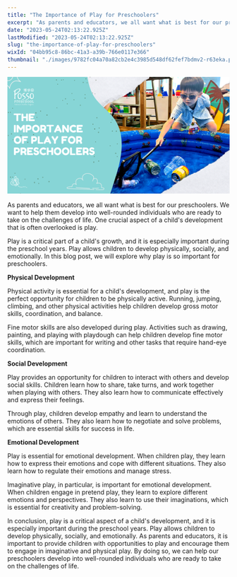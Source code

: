 ```yaml
---
title: "The Importance of Play for Preschoolers"
excerpt: "As parents and educators, we all want what is best for our preschoolers. We want to help them develop into well-rounded individuals who..."
date: "2023-05-24T02:13:22.925Z"
lastModified: "2023-05-24T02:13:22.925Z"
slug: "the-importance-of-play-for-preschoolers"
wixId: "04bb95c8-86bc-41a3-a39b-766e0117e366"
thumbnail: "./images/9782fc04a70a82cb2e4c3985d548df62fef7bdmv2-r63eka.png"
---
```


![](./images/9782fc04a70a82cb2e4c3985d548df62fef7bdmv2-r63eka.png)

As parents and educators, we all want what is best for our preschoolers. We want to help them develop into well-rounded individuals who are ready to take on the challenges of life. One crucial aspect of a child's development that is often overlooked is play.

Play is a critical part of a child's growth, and it is especially important during the preschool years. Play allows children to develop physically, socially, and emotionally. In this blog post, we will explore why play is so important for preschoolers.

**Physical Development**

Physical activity is essential for a child's development, and play is the perfect opportunity for children to be physically active. Running, jumping, climbing, and other physical activities help children develop gross motor skills, coordination, and balance.

Fine motor skills are also developed during play. Activities such as drawing, painting, and playing with playdough can help children develop fine motor skills, which are important for writing and other tasks that require hand-eye coordination.

**Social Development**

Play provides an opportunity for children to interact with others and develop social skills. Children learn how to share, take turns, and work together when playing with others. They also learn how to communicate effectively and express their feelings.

Through play, children develop empathy and learn to understand the emotions of others. They also learn how to negotiate and solve problems, which are essential skills for success in life.

**Emotional Development**

Play is essential for emotional development. When children play, they learn how to express their emotions and cope with different situations. They also learn how to regulate their emotions and manage stress.

Imaginative play, in particular, is important for emotional development. When children engage in pretend play, they learn to explore different emotions and perspectives. They also learn to use their imaginations, which is essential for creativity and problem-solving.

In conclusion, play is a critical aspect of a child's development, and it is especially important during the preschool years. Play allows children to develop physically, socially, and emotionally. As parents and educators, it is important to provide children with opportunities to play and encourage them to engage in imaginative and physical play. By doing so, we can help our preschoolers develop into well-rounded individuals who are ready to take on the challenges of life.